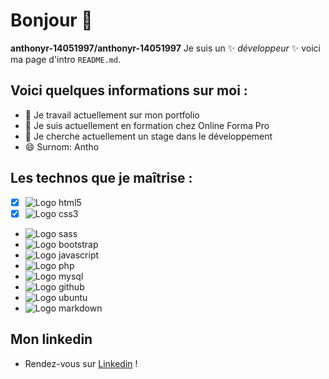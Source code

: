 # Bonjour 👋

**anthonyr-14051997/anthonyr-14051997** Je suis un ✨ _développeur_ ✨ voici ma page d'intro `README.md`.

## Voici quelques informations sur moi :

- 🔭 Je travail actuellement sur mon portfolio
- 🌱 Je suis actuellement en formation chez Online Forma Pro
- 👯 Je cherche actuellement un stage dans le développement
- 😄 Surnom: Antho

## Les technos que je maîtrise :

*[X] ![Logo html5](https://img.shields.io/badge/HTML5-E34F26?style=for-the-badge&logo=html5&logoColor=white)
*[X] ![Logo css3](https://img.shields.io/badge/CSS3-1572B6?style=for-the-badge&logo=css3&logoColor=white)
* ![Logo sass](https://img.shields.io/badge/Sass-CC6699?style=for-the-badge&logo=sass&logoColor=white)
* ![Logo bootstrap](https://img.shields.io/badge/Bootstrap-563D7C?style=for-the-badge&logo=bootstrap&logoColor=white)
* ![Logo javascript](https://img.shields.io/badge/JavaScript-323330?style=for-the-badge&logo=javascript&logoColor=F7DF1E)
* ![Logo php](https://img.shields.io/badge/PHP-777BB4?style=for-the-badge&logo=php&logoColor=white)
* ![Logo mysql](https://img.shields.io/badge/MySQL-00000F?style=for-the-badge&logo=mysql&logoColor=white)
* ![Logo github](https://img.shields.io/badge/GitHub-100000?style=for-the-badge&logo=github&logoColor=white)
* ![Logo ubuntu](https://img.shields.io/badge/Ubuntu-E95420?style=for-the-badge&logo=ubuntu&logoColor=white)
* ![Logo markdown](https://img.shields.io/badge/Markdown-000000?style=for-the-badge&logo=markdown&logoColor=white)

## Mon linkedin

- Rendez-vous sur [Linkedin](https://www.linkedin.com/in/anthony-ruby-315b3422a/) !
